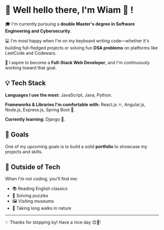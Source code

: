 # 👋 Well hello there, I'm Wiam 🥰 !

🎓 I'm currently pursuing a **double Master's degree in Software Engineering and Cybersecurity**.

💻 I'm most happy when I'm on my keyboard writing code—whether it's building full-fledged projects or solving fun **DSA problems** on platforms like LeetCode and Codewars.

🚀 I aspire to become a **Full-Stack Web Developer**, and I'm continuously working toward that goal.

## 💡 Tech Stack

**Languages I use the most:** JavaScript, Java, Python.

**Frameworks & Libraries I'm comfortable with:** React.js ⚛️, Angular.js, Node.js, Express.js, Spring Boot 🌱.

**Currently learning:** Django 🐍.

## 🌱 Goals
One of my upcoming goals is to build a solid **portfolio** to showcase my projects and skills.

## 🎨 Outside of Tech

When I'm not coding, you'll find me:
- 📚 Reading English classics  
- 🧩 Solving puzzles  
- 🖼️ Visiting museums  
- 🌿 Taking long walks in nature

---

✨ Thanks for stopping by! Have a nice day 😊🧡!
